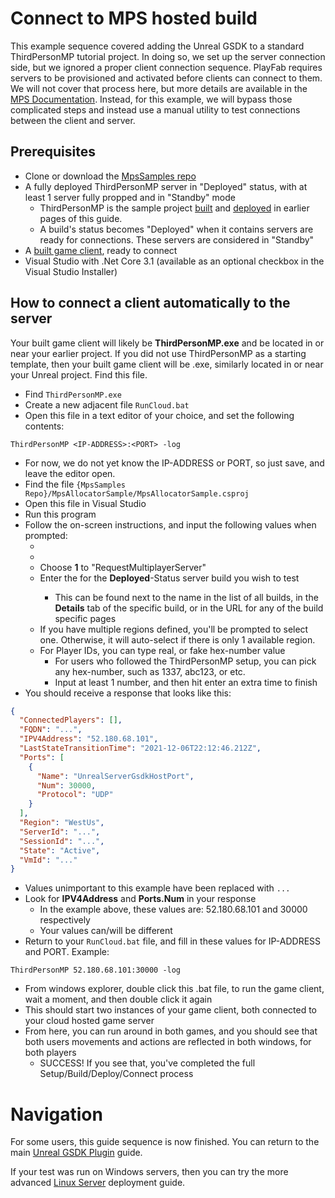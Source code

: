 # Connect to MPS hosted build

This example sequence covered adding the Unreal GSDK to a standard ThirdPersonMP tutorial project. In doing so, we set up the server connection side, but we ignored a proper client connection sequence. PlayFab requires servers to be provisioned and activated before clients can connect to them. We will not cover that process here, but more details are available in the [MPS Documentation](https://docs.microsoft.com/en-us/gaming/playfab/features/multiplayer/servers/connecting-clients-to-game-servers). Instead, for this example, we will bypass those complicated steps and instead use a manual utility to test connections between the client and server.

## Prerequisites

* Clone or download the [MpsSamples repo](https://github.com/PlayFab/MpsSamples)
* A fully deployed ThirdPersonMP server in "Deployed" status, with at least 1 server fully propped and in "Standby" mode
    * ThirdPersonMP is the sample project [built](ThirdPersonMPBuild.md) and [deployed](ThirdPersonMPCloudDeploy.md) in earlier pages of this guide.
    * A build's status becomes "Deployed" when it contains servers are ready for connections. These servers are considered in "Standby"
* A [built game client](ThirdPersonMPBuild.md), ready to connect
* Visual Studio with .Net Core 3.1 (available as an optional checkbox in the Visual Studio Installer)

## How to connect a client automatically to the server

Your built game client will likely be __ThirdPersonMP.exe__ and be located in or near your earlier project. If you did not use ThirdPersonMP as a starting template, then your built game client will be <YourProjectName>.exe, similarly located in or near your Unreal project. Find this file.

* Find ```ThirdPersonMP.exe```
* Create a new adjacent file ```RunCloud.bat```
* Open this file in a text editor of your choice, and set the following contents:

```Batch
ThirdPersonMP <IP-ADDRESS>:<PORT> -log
```

* For now, we do not yet know the IP-ADDRESS or PORT, so just save, and leave the editor open.
* Find the file ```{MpsSamples Repo}/MpsAllocatorSample/MpsAllocatorSample.csproj```
* Open this file in Visual Studio
* Run this program
* Follow the on-screen instructions, and input the following values when prompted:
    * <Your PlayFab TitleId>
	* <Any valid and active secret key for your PlayFab Title>
	* Choose __1__ to "RequestMultiplayerServer"
	* Enter the <BuildId> for the __Deployed__-Status server build you wish to test
	    * This can be found next to the name in the list of all builds, in the __Details__ tab of the specific build, or in the URL for any of the build specific pages
    * If you have multiple regions defined, you'll be prompted to select one. Otherwise, it will auto-select if there is only 1 available region.
	* For Player IDs, you can type real, or fake hex-number value
	    * For users who followed the ThirdPersonMP setup, you can pick any hex-number, such as 1337, abc123, or etc.
		* Input at least 1 number, and then hit enter an extra time to finish
* You should receive a response that looks like this:

```json
{
  "ConnectedPlayers": [],
  "FQDN": "...",
  "IPV4Address": "52.180.68.101",
  "LastStateTransitionTime": "2021-12-06T22:12:46.212Z",
  "Ports": [
    {
      "Name": "UnrealServerGsdkHostPort",
      "Num": 30000,
      "Protocol": "UDP"
    }
  ],
  "Region": "WestUs",
  "ServerId": "...",
  "SessionId": "...",
  "State": "Active",
  "VmId": "..."
}
```

* Values unimportant to this example have been replaced with ```...```
* Look for __IPV4Address__ and __Ports.Num__ in your response
	* In the example above, these values are: 52.180.68.101 and 30000 respectively
	* Your values can/will be different
* Return to your ```RunCloud.bat``` file, and fill in these values for IP-ADDRESS and PORT. Example:

```Batch
ThirdPersonMP 52.180.68.101:30000 -log
```

* From windows explorer, double click this .bat file, to run the game client, wait a moment, and then double click it again
* This should start two instances of your game client, both connected to your cloud hosted game server
* From here, you can run around in both games, and you should see that both users movements and actions are reflected in both windows, for both players
	* SUCCESS! If you see that, you've completed the full Setup/Build/Deploy/Connect process

# Navigation

For some users, this guide sequence is now finished. You can return to the main [Unreal GSDK Plugin](README.md) guide.

If your test was run on Windows servers, then you can try the more advanced [Linux Server](LinuxBuildsUE5.md) deployment guide.
